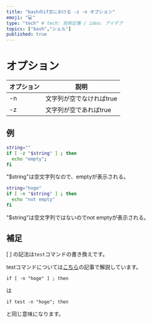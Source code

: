 ```yaml
---
title: "bashのif文における -z -n オプション"
emoji: "💻"
type: "tech" # tech: 技術記事 / idea: アイデア
topics: ["bash","シェル"]
published: true
---
```


# オプション

|  オプション  |  説明  |
| ---- | ---- |
|  -n  |  文字列が空でなければtrue  |
|  -z  |  文字列が空であればtrue  |


## 例

```bash
string=""
if [ -z "$string" ] ; then
  echo "empty";
fi
```
"$string"は空文字列なので、emptyが表示される。

```bash
string="hoge"
if [ -n "$string" ] ; then
  echo "not empty"
fi
```
"$string"は空文字列ではないのでnot emptyが表示される。

## 補足
[ ] の記法は`test`コマンドの書き換えです。

testコマンドについては[こちら](https://zenn.dev/aki_artisan/articles/bash-test-options)の記事で解説しています。

```
if [ -n "hoge" ] ; then
```
は
```
if test -n "hoge"; then
```
と同じ意味になります。
